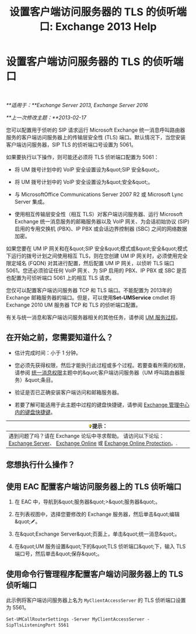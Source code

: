 ﻿---
title: '设置客户端访问服务器的 TLS 的侦听端口: Exchange 2013 Help'
TOCTitle: 设置客户端访问服务器的 TLS 的侦听端口
ms:assetid: f4401923-61fa-4dc5-95f8-c0d2f515b2ea
ms:mtpsurl: https://technet.microsoft.com/zh-cn/library/JJ673576(v=EXCHG.150)
ms:contentKeyID: 50556686
ms.date: 05/21/2018
mtps_version: v=EXCHG.150
ms.translationtype: MT
---

# 设置客户端访问服务器的 TLS 的侦听端口

 

_**适用于：**Exchange Server 2013, Exchange Server 2016_

_**上一次修改主题：**2013-02-17_

您可以配置用于侦听的 SIP 请求运行 Microsoft Exchange 统一消息呼叫路由器服务的客户端访问服务器上的传输层安全性 (TLS) 端口。默认情况下，当您安装客户端访问服务器，SIP TLS 的侦听端口号设置为 5061。

如果要执行以下操作，则可能还必须将 TLS 侦听端口配置为 5061：

  - 将 UM 拨号计划中的 VoIP 安全设置设为\&quot;SIP 安全\&quot;。

  - 将 UM 拨号计划中的 VoIP 安全设置设为\&quot;安全\&quot;。

  - 与 MicrosoftOffice Communications Server 2007 R2 或 Microsoft Lync Server 集成。

  - 使用相互传输层安全性（相互 TLS）对客户端访问服务器、运行 Microsoft Exchange 统一消息服务的邮箱服务器以及 VoIP 网关、为会话初始协议 (SIP) 启用的专用交换机 (PBX)、IP PBX 或会话边界控制器 (SBC) 之间的网络数据加密。

如果您要在 UM IP 网关和在\&quot;SIP 安全\&quot;模式或\&quot;安全\&quot;模式下运行的拨号计划之间使用相互 TLS，则在您创建 UM IP 网关时，必须使用完全限定域名 (FQDN) 对其进行配置，然后配置 UM IP 网关，以侦听 TLS 端口 5061。您还必须验证任何 VoIP 网关、为 SIP 启用的 PBX、IP PBX 或 SBC 是否也配置为可侦听端口 5061 上的相互 TLS 请求。

您仅可以配置客户端访问服务器 TCP 和 TLS 端口。不能配置为 2013年的 Exchange 邮箱服务器的端口。但是，可以使用**Set-UMService** cmdlet 将 Exchange 2010 UM 服务器 TCP 和 TLS 的侦听端口配置。

有关与统一消息和客户端访问服务器相关的其他任务，请参阅 [UM 服务过程](um-services-procedures-exchange-2013-help.md)。

## 在开始之前，您需要知道什么？

  - 估计完成时间：小于 1 分钟。

  - 您必须先获得权限，然后才能执行此过程或多个过程。若要查看所需的权限，请参阅 [统一消息权限](unified-messaging-permissions-exchange-2013-help.md)主题中的\&quot;客户端访问服务器（UM 呼叫路由器服务）\&quot;条目。

  - 验证是否已正确安装客户端访问和邮箱服务器。

  - 若要了解可能适用于此主题中过程的键盘快捷键，请参阅 [Exchange 管理中心内的键盘快捷键](keyboard-shortcuts-in-the-exchange-admin-center-exchange-online-protection-help.md)。

<table>
<thead>
<tr class="header">
<th><img src="images/Bb124558.tip(EXCHG.150).gif" title="提示" alt="提示" />提示：</th>
</tr>
</thead>
<tbody>
<tr class="odd">
<td>遇到问题了吗？请在 Exchange 论坛中寻求帮助。 请访问以下论坛：<a href="https://go.microsoft.com/fwlink/p/?linkid=60612">Exchange Server</a>、 <a href="https://go.microsoft.com/fwlink/p/?linkid=267542">Exchange Online</a> 或 <a href="https://go.microsoft.com/fwlink/p/?linkid=285351">Exchange Online Protection</a>。.</td>
</tr>
</tbody>
</table>


## 您想执行什么操作？

## 使用 EAC 配置客户端访问服务器上的 TLS 侦听端口

1.  在 EAC 中，导航到\&quot;服务器\&quot;\>\&quot;服务器\&quot;。

2.  在列表视图中，选择您要修改的 Exchange 服务器，然后单击\&quot;编辑\&quot;![编辑图标](images/Bb124582.6f53ccb2-1f13-4c02-bea0-30690e6ea71d(EXCHG.150).gif "编辑图标")。

3.  在\&quot;Exchange Server\&quot;页面上，单击\&quot;统一消息\&quot;。

4.  在\&quot;UM 服务设置\&quot;下的\&quot;TLS 侦听端口\&quot;下，输入 TLS 端口号，然后单击\&quot;保存\&quot;。

## 使用命令行管理程序配置客户端访问服务器上的 TLS 侦听端口

此示例将客户端访问服务器上名为 `MyClientAccessServer` 的 TLS 侦听端口设置为 5561。

    Set-UMCallRouterSettings -Server MyClientAccessServer -SipTlsListeningPort 5561

